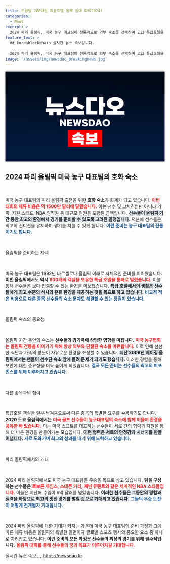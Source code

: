```yaml
---
title: 드림팀 208억원 특급호텔 통째 임대 파리2024!
categories:
  - News
excerpt: >
  2024 파리 올림픽, 미국 농구 대표팀이 전통적으로 외부 숙소를 선택하며 고급 특급호텔을 통째로 빌렸다! 총 1500만 달러에 달하는 비용으로 NBA 스타들이 꿈의 무대에서 최고의 컨디션을 유지할 예정. 클릭해서 그 놀라운 뒷이야기를 확인하세요!
feature_text: >
  ## koreablockchain 실시간 뉴스 속보입니다.

  2024 파리 올림픽, 미국 농구 대표팀이 전통적으로 외부 숙소를 선택하며 고급 특급호텔을 통째로 빌렸다! 총 1500만 달러에 달하는 비용으로 NBA 스타들이 꿈의 무대에서 최고의 컨디션을 유지할 예정. 클릭해서 그 놀라운 뒷이야기를 확인하세요!
image: '/assets/img/newsdao_breakingnews.jpg'
---
```


<p><img src="/assets/img/newsdao_breakingnews.jpg" alt="koreablockchain 속보" /></p>

<h2 data-ke-size="size26">2024 파리 올림픽 미국 농구 대표팀의 호화 숙소</h2>

<p data-ke-size="size16">&nbsp;</p>

<p>미국 농구 대표팀의 파리 올림픽 출전을 위한 <b>호화 숙소</b>가 화제가 되고 있습니다. <b><span style="color: #ee2323;">이번 대회의 체류 비용은 약 1500만 달러에 달했습니다.</span></b> 이는 선수 및 코치진뿐만 아니라 가족, 지원 스태프, NBA 임직원 등 대규모 인원을 포함된 금액입니다. <b><span style="background-color: #21538527;">선수들이 올림픽 기간 동안 최고의 환경에서 경기를 준비할 수 있도록 고려된 결정입니다.</span></b> 덕분에 선수들은 최고의 컨디션을 유지하며 경기를 치를 수 있게 됩니다. <b><span style="color: #1a5490;">이런 준비는 농구 대표팀의 전통이기도 합니다.</span></b> </p>

<p data-ke-size="size16">&nbsp;</p>

<p>올림픽을 준비하는 자세</p>

<p data-ke-size="size16">&nbsp;</p>

<p>미국 농구 대표팀은 1992년 바르셀로나 올림픽 이래로 자체적인 준비를 이어왔습니다. <b>이번 올림픽에서도 역시</b> <b><span style="color: #ee2323;">800개의 객실을 보유한 특급 호텔을 통째로 빌렸습니다.</span></b> 이를 통해 선수들은 보다 집중할 수 있는 환경을 확보했습니다. <b><span style="background-color: #21538527;">특급 호텔에서의 생활은 선수들에게 최고 수준의 식사와 훈련 환경을 제공하는 것을 목표로 하고 있습니다.</span></b> <b><span style="color: #1a5490;">비교적 적은 비용으로 다른 종목 선수들의 숙소 문제도 해결할 수 있는 장점이 있습니다.</span></b></p>

<p data-ke-size="size16">&nbsp;</p>

<p>올림픽 숙소의 중요성</p>

<p data-ke-size="size16">&nbsp;</p>

<p>올림픽 기간 동안의 숙소는 <b>선수들의 경기력에 상당한 영향을 미칩니다.</b> <b><span style="color: #ee2323;">미국 농구협회는 올림픽 전통을 이어가기 위해 항상 외부와 단절된 숙소를 마련합니다.</span></b> 이로 인해 선선한 식단과 가족의 방문이 자유로운 환경을 조성할 수 있습니다. <b><span style="background-color: #21538527;">지난 2008년 베이징 올림픽에서는 팬들이 선수단 숙소 앞에 몰려 문제가 되기도 했습니다.</span></b> 이러한 경험을 통해 보안에 대한 중요성을 더욱 높이게 되었습니다. <b><span style="color: #1a5490;">결국 모든 준비는 선수들의 최고의 퍼포먼스를 위해 이루어지고 있습니다.</span></b></p>

<p data-ke-size="size16">&nbsp;</p>

<p>다른 종목과의 협력</p>

<p data-ke-size="size16">&nbsp;</p>

<p>특급호텔 객실을 일부 남겨둠으로써 다른 종목의 특별한 요구를 수용하기도 합니다. <b>2020 도쿄 올림픽에서는</b> <b><span style="color: #ee2323;">미국 골프 선수들이 농구대표팀의 숙소에 함께 머물며 환경을 공유한 바 있습니다.</span></b> 이는 미국 스프트를 대표하는 선수들이 서로 간의 협력과 지원을 통해 더 나은 환경을 만들어가는 모습입니다. <b><span style="background-color: #21538527;">이런 협력은 서로의 안정감과 시너지를 만들어냅니다.</span></b> <b><span style="color: #1a5490;">서로 도와가며 최고의 성과를 내기 위해 노력하고 있습니다.</span></b></p>

<p data-ke-size="size16">&nbsp;</p>

<p>파리 올림픽에서의 기대</p>

<p data-ke-size="size16">&nbsp;</p>

<p>2024 파리 올림픽에서도 미국 농구 대표팀은 우승을 목표로 삼고 있습니다. <b>팀을 구성하는 선수들은</b> <b><span style="color: #ee2323;">르브론 제임스, 스테픈 커리, 케빈 듀랜트와 같은 세계적인 NBA 스타들입니다.</span></b> 이들은 지난해 수입이 6억 달러를 넘었습니다. <b><span style="background-color: #21538527;">이러한 선수들은 그동안의 경험과 실력을 바탕으로 최고의 멋진 경기를 펼칠 것으로 기대되고 있습니다.</span></b> <b><span style="color: #1a5490;">그들의 우승 도전이 어떻게 전개될지 기대됩니다.</span></b></p>

<p data-ke-size="size16">&nbsp;</p>

<p>2024 파리 올림픽에 대한 기대가 커지는 가운데 미국 농구 대표팀의 준비 과정과 그에 따른 체류 비용은 올림픽의 특별한 일면이자 글로벌 스포츠 행사의 중요한 요소 중 하나로 자리잡고 있습니다. <b>이런 준비의 모든 과정은 선수들의 최상의 경기를 위해 필수적입니다.</b> <b><span style="color: #ee2323;">올림픽 대회를 통해 선수들의 꿈과 목표가 이루어지길 기대합니다.</span></b></p>
실시간 뉴스 속보는, <a href="https://newsdao.kr" rel="dofollow">https://newsdao.kr</a>


